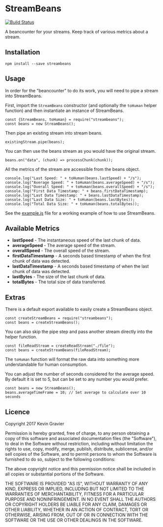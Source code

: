 StreamBeans
===========

[![Build Status](https://travis-ci.org/mrkmg/node-streambeans.png?branch=master)](https://travis-ci.org/mrkmg/node-streambeans)

A beancounter for your streams. Keep track of various metrics about a stream.

## Installation

```
npm install --save streambeans
```

## Usage

In order for the "beancounter" to do its work, you will need to pipe a stream into StreamBeans.

First, import the `StreamBeans` constructor (and optionally the `toHuman` helper function) and then
instantiate an instance of StreamBeans.

    const {StreamBeans, toHuman} = require("streambeans");
    const beans = new StreamBeans();

Then pipe an existing stream into stream beans.

    existingStream.pipe(beans);

You can then use the beans stream as you would have the original stream.

    beans.on("data", (chunk) => processChunk(chunk));

All the metrics of the stream are accessible from the beans object.

    console.log("Last Speed: " + toHuman(beans.lastSpeed) + "/s");
    console.log("Average Speed: " + toHuman(beans.averageSpeed) + "/s");
    console.log("Overall Speed: " + toHuman(beans.overallSpeed) + "/s");
    console.log("First Data Timestamp: " + beans.firstDataTimestamp);
    console.log("Last Data Timestamp: " + beans.lastDataTimestamp);
    console.log("Last Data Size: " + toHuman(beans.lastBytes));
    console.log("Total Data Size: " + toHuman(beans.totalBytes));

See the [example.js](./example.js) file for a working example of how to use StreamBeans.

## Available Metrics

- **lastSpeed** - The instantaneous speed of the last chunk of data.
- **averageSpeed** - The average speed of the stream.
- **overallSpeed** - The overall speed of the stream.
- **firstDataTimestamp** - A seconds based timestamp of when the first chunk of data was detected.
- **lastDataTimestamp** - A seconds based timestamp of when the last chunk of data was detected.
- **lastBytes** - The size of the last chunk of data.
- **totalBytes** - The total size of data transferred.

## Extras

There is a default export available to easily create a StreamBeans object.

    const createStreamBeans = require("streambeans");
    const beans = createStreamBeans();

You can also skip the pipe step and pass another stream directly into the helper function.

    const fileReadStream = createReadStream("./file");
    const beans = createStreamBeans(fileReadStream);

The `toHuman` function will format the raw data into something more understandable
for human consumption.

You can adjust the number of seconds considered for the average speed. By default it is set to 5,
but can be set to any number you would prefer.

    const beans = new StreamBeans();
    beans.averageTimeFrame = 10; // Set average to calculate over 10 seconds

## Licence

Copyright 2017 Kevin Gravier

Permission is hereby granted, free of charge, to any person obtaining a copy of this software and
associated documentation files (the "Software"), to deal in the Software without restriction, including
without limitation the rights to use, copy, modify, merge, publish, distribute, sublicense, and/or sell
copies of the Software, and to permit persons to whom the Software is furnished to do so, subject to the
following conditions:

The above copyright notice and this permission notice shall be included in all copies or substantial
portions of the Software.

THE SOFTWARE IS PROVIDED "AS IS", WITHOUT WARRANTY OF ANY KIND, EXPRESS OR IMPLIED, INCLUDING BUT NOT
LIMITED TO THE WARRANTIES OF MERCHANTABILITY, FITNESS FOR A PARTICULAR PURPOSE AND NONINFRINGEMENT. IN
NO EVENT SHALL THE AUTHORS OR COPYRIGHT HOLDERS BE LIABLE FOR ANY CLAIM, DAMAGES OR OTHER LIABILITY,
WHETHER IN AN ACTION OF CONTRACT, TORT OR OTHERWISE, ARISING FROM, OUT OF OR IN CONNECTION WITH THE
SOFTWARE OR THE USE OR OTHER DEALINGS IN THE SOFTWARE.
